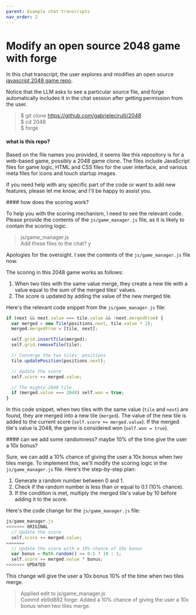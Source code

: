```yaml
---
parent: Example chat transcripts
nav_order: 2
---
```


# Modify an open source 2048 game with forge

In this chat transcript, the user explores and modifies an open source [javascript 2048 game repo](https://github.com/gabrielecirulli/2048).

Notice that the LLM asks to see a particular source file, and forge automatically includes it in the chat session after getting permission from the user.

<div class="chat-transcript" markdown="1">

> $ git clone https://github.com/gabrielecirulli/2048  
> $ cd 2048  
> $ forge  

#### what is this repo?  

Based on the file names you provided, it seems like this repository is for a web-based game, possibly a 2048 game clone. The files include JavaScript files for game logic, HTML and CSS files for the user interface, and various meta files for icons and touch startup images.

If you need help with any specific part of the code or want to add new features, please let me know, and I'll be happy to assist you.


</div>
<div class="chat-transcript" markdown="1">
#### how does the scoring work?  

To help you with the scoring mechanism, I need to see the relevant code. Please provide the contents of the `js/game_manager.js` file, as it is likely to contain the scoring logic.


> js/game_manager.js  
> Add these files to the chat? y


Apologies for the oversight. I see the contents of the `js/game_manager.js` file now.

The scoring in this 2048 game works as follows:

1. When two tiles with the same value merge, they create a new tile with a value equal to the sum of the merged tiles' values.
2. The score is updated by adding the value of the new merged tile.

Here's the relevant code snippet from the `js/game_manager.js` file:

```javascript
if (next && next.value === tile.value && !next.mergedFrom) {
  var merged = new Tile(positions.next, tile.value * 2);
  merged.mergedFrom = [tile, next];

  self.grid.insertTile(merged);
  self.grid.removeTile(tile);

  // Converge the two tiles' positions
  tile.updatePosition(positions.next);

  // Update the score
  self.score += merged.value;

  // The mighty 2048 tile
  if (merged.value === 2048) self.won = true;
}
```

In this code snippet, when two tiles with the same value (`tile` and `next`) are found, they are merged into a new tile (`merged`). The value of the new tile is added to the current score (`self.score += merged.value`). If the merged tile's value is 2048, the game is considered won (`self.won = true`).


</div>
<div class="chat-transcript" markdown="1">
#### can we add some randomness? maybe 10% of the time give the user a 10x bonus?  

Sure, we can add a 10% chance of giving the user a 10x bonus when two tiles merge. To implement this, we'll modify the scoring logic in the `js/game_manager.js` file. Here's the step-by-step plan:

1. Generate a random number between 0 and 1.
2. Check if the random number is less than or equal to 0.1 (10% chance).
3. If the condition is met, multiply the merged tile's value by 10 before adding it to the score.

Here's the code change for the `js/game_manager.js` file:

```javascript
js/game_manager.js
<<<<<<< ORIGINAL
  // Update the score
  self.score += merged.value;
=======
  // Update the score with a 10% chance of 10x bonus
  var bonus = Math.random() <= 0.1 ? 10 : 1;
  self.score += merged.value * bonus;
>>>>>>> UPDATED
```

This change will give the user a 10x bonus 10% of the time when two tiles merge.

> Applied edit to js/game_manager.js  
> Commit eb9d882 forge: Added a 10% chance of giving the user a 10x bonus when two tiles merge.  

</div>
